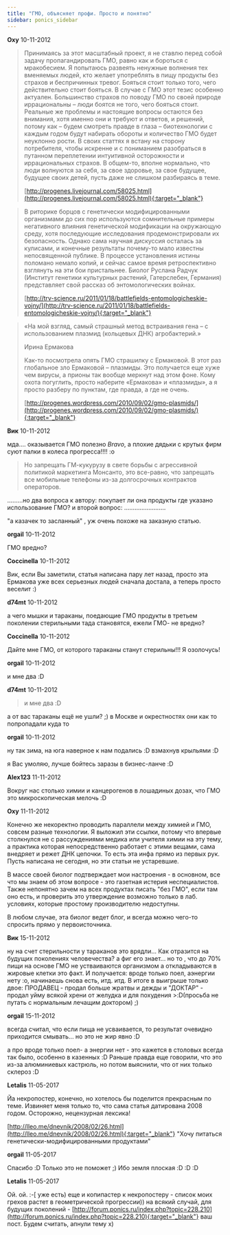 ```yaml
---
title: "ГМО, объясняет профи. Просто и понятно"
sidebar: ponics_sidebar
---
```


**Oxy** 10-11-2012

> Принимаясь за этот масштабный проект, я не ставлю перед собой задачу пропагандировать ГМО, равно как и бороться с мракобесием. Я попытаюсь развеять ненужные волнения тех вменяемых людей, кто желает употреблять в пищу продукты без страхов и беспричинных тревог. Бояться стоит только того, чего действительно стоит бояться. В случае с ГМО этот тезис особенно актуален. Большинство страхов по поводу ГМО по своей природе иррациональны – люди боятся не того, чего бояться стоит. Реальные же проблемы и настоящие вопросы остаются без внимания, хотя именно они и требуют и ответов, и решений, потому как – будем смотреть правде в глаза – биотехнологии с каждым годом будут набирать обороты и количество ГМО будет неуклонно рости. В своих статтях я встану на сторону потребителя, чтобы искренне и с пониманием разобраться в путанном переплетении интуитивной осторожности и иррациональных страхов. В общем-то, вполне нормально, что люди волнуются за себя, за свое здоровье, за свое будущее, будущее своих детей, пусть даже не слишком разбираясь в теме.
> 
> [http://progenes.livejournal.com/58025.html](http://progenes.livejournal.com/58025.html){:target="_blank"} 

> В риторике борцов с генетически модифицированными организмами до сих пор используются сомнительные примеры негативного влияния генетической модификации на окружающую среду, хотя последующие исследования продемонстрировали их безопасность. Однако сама научная дискуссия осталась за кулисами, и конечные результаты почему-то мало известны непосвященной публике. В процессе установления истины поломано немало копий, и сейчас самое время ретроспективно взглянуть на эти бои пристальнее. Биолог Руслана Радчук (Институт генетики культурных растений, Гатерслебен, Германия) представляет свой рассказ об энтомологических войнах.
> 
> [http://trv-science.ru/2011/01/18/battlefields-entomologicheskie-vojny/](http://trv-science.ru/2011/01/18/battlefields-entomologicheskie-vojny/){:target="_blank"}

> «На мой взгляд, самый страшный метод встраивания гена – с использованием плазмид (кольцевых ДНК) агробактерий.»
> 
> Ирина Ермакова
> 
> Как-то посмотрела опять ГМО страшилку с Ермаковой. В этот раз глобальное зло Ермаковой – плазмиды. Это получается еще хуже чем вирусы, а прионы так вообще меркнут над этом фоне. Кому охота погуглить, просто наберите «Ермакова» и «плазмиды», а я просто разберу по пунктам, где правда, а где не очень.
> 
> [http://progenes.wordpress.com/2010/09/02/gmo-plasmids/](http://progenes.wordpress.com/2010/09/02/gmo-plasmids/){:target="_blank"}



**Вик** 10-11-2012

мда.... оказывается ГМО полезно *Bravo*, а плохие дядьки с крутых фирм суют палки в колеса прогресса!!!! :o

> Но запрещать ГМ-кукурузу в свете борьбы с агрессивной политикой маркетинга Монсанто, это все-равно, что запрещать все мобильные телефоны из-за долгосрочных контрактов операторов.

.........но два вопроса к автору: покупает ли она продукты где указано использование ГМО? и второй вопрос: ........................

"а казачек то засланный" , уж очень похоже на заказную статью.


**orgail** 10-11-2012

 ГМО вредно?


**Coccinella** 10-11-2012

Вик, если Вы заметили, статья написана пару лет назад, просто эта Ермакова уже всех серьезных людей сначала достала, а теперь просто веселит :)


**d74mt** 10-11-2012

а чего мышки и тараканы, поедающие ГМО продукты в третьем поколении стерильными тада становятся, ежели ГМО- не вредно?


**Coccinella** 10-11-2012

Дайте мне ГМО, от которого тараканы станут стерильны!!! Я озолочусь!


**orgail** 10-11-2012

и мне два :D 


**d74mt** 10-11-2012

> и мне два :D

а от вас тараканы ещё не ушли? ;) в Москве и окрестностях они как то попропадали куда то


**orgail** 10-11-2012

ну так зима, на юга наверное к нам подались :D взмахнув крыльями :D

я Вас умоляю, лучше бойтесь заразы в бизнес-ланче :D


**Alex123** 11-11-2012

Вокруг нас столько химии и канцерогенов в лошадиных дозах, что ГМО это микроскопическая мелочь :D


**Oxy** 11-11-2012

Конечно же некоректно проводить параллели между химией и ГМО, совсем разные технологии. Я выложил эти ссылки, потому что впервые столкнулся не с рассуждениями медика или учителя химии на эту тему, а практика которая непосредственно работает с этими вещами, сама внедряет и режет ДНК цепочки. То есть эта инфа прямо из первых рук. Пусть написана не сегодня, но эти статьи не устаревшие. 

В массе своей биолог подтверждает мои настроения - в основном, все что мы знаем об этом вопросе - это газетная истерия неспециалистов. Также непонятно зачем на всех продуктах писать "без ГМО", если там оно есть, и проверить это утверждение возможно только в лаб. условиях, которые простому производителю недоступны. 

В любом случае, эта биолог ведет блог, и всегда можно чего-то спросить прямо у первоисточника.


**Вик** 15-11-2012

ну на счет стерильности у тараканов это врядли... Как отразится на будущих поколениях человечества? а фиг его знает... но то , что до 70% пищи на основе ГМО не устваиваются организмом а откладываются в жировые клетки это факт. И получается: вроде только поел, аэнергии нету :o, начинаешь снова есть, итд. итд. В итоге в выигрыше только двое: ПРОДАВЕЦ - продал больше жратвы и дежды и "ДОКТАР" - продал уйму всякой хрени от желудка и для похудения &gt;:D(просьба не путать с нормальным лечащим доктором) ;)


**orgail** 15-11-2012

всегда считал, что если пища не усваивается, то результат очевидно приходится смывать... но это не жир явно :D

а про вроде только поел- а энергии нет - это кажется в столовых всегда так было, особенно в казенных :D Раньше правда еще говорили, что это из-за алюминиевых кастрюль, но потом выяснили, что от них только склероз :D


**Letalis** 11-05-2017

Йа некропостер, конечно, но хотелось бы поделится прекрасным по теме. Извиняет меня только то, что сама статья датирована 2008 годом. Осторожно, нецензурная лексика!

[http://lleo.me/dnevnik/2008/02/26.html](http://lleo.me/dnevnik/2008/02/26.html){:target="_blank"} "Хочу питаться генетически-модифицированными продуктами"


**orgail** 11-05-2017

Спасибо :D Только это не поможет ;) Ибо земля плоская :D :D :D


**Letalis** 11-05-2017

Ой. ой. :-[ уже есть) еще и копипастер к некропостеру - список моих грехов растет в геометрической прогрессии)) на всякий случай, для будущих поколений - [http://forum.ponics.ru/index.php?topic=228.210](http://forum.ponics.ru/index.php?topic=228.210){:target="_blank"} ваш пост. Будем считать, апнули тему х)


